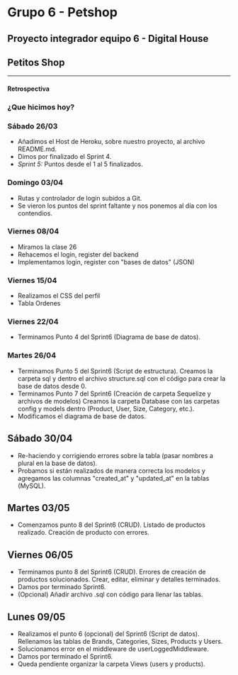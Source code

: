 # Grupo 6 - Petshop
Proyecto integrador equipo 6 - Digital House
---
## Petitos Shop
---
#### Retrospectiva

### ¿Que hicimos hoy?
### Sábado 26/03
- Añadimos el Host de Heroku, sobre nuestro proyecto, al archivo README.md.
- Dimos por finalizado el Sprint 4.
- *Sprint 5:* Puntos desde el 1 al 5 finalizados.

### Domingo 03/04
- Rutas y controlador de login subidos a Git.
- Se vieron los puntos del sprint faltante y nos ponemos al día con los contendios.

### Viernes 08/04
- Miramos la clase 26
- Rehacemos el login, register del backend
- Implementamos login, register con "bases de datos" (JSON)

### Viernes 15/04
- Realizamos el CSS del perfil
- Tabla Ordenes

### Viernes 22/04
- Terminamos Punto 4 del Sprint6 (Diagrama de base de datos).

### Martes 26/04
- Terminamos Punto 5 del Sprint6 (Script de estructura). Creamos la carpeta sql y dentro el archivo structure.sql con el código para crear la base de datos desde 0.
- Terminamos Punto 7 del Sprint6 (Creación de carpeta Sequelize y archivos de modelos) Creamos la carpeta Database con las carpetas config y models dentro (Product, User, Size, Category, etc.).
- Modificamos el diagrama de base de datos.

## Sábado 30/04
- Re-haciendo y corrigiendo errores sobre la tabla (pasar nombres a plural en la base de datos).
- Probamos si están realizados de manera correcta los modelos y agregamos las columnas "created_at" y "updated_at" en la tablas (MySQL).

## Martes 03/05
- Comenzamos punto 8 del Sprint6 (CRUD). Listado de productos realizado. Creación de producto con errores.
## Viernes 06/05
- Terminamos punto 8 del Sprint6 (CRUD). Errores de creación de productos solucionados. Crear, editar, eliminar y detalles terminados.
- Damos por terminado Sprint6.
- (Opcional) Añadir archivo .sql con código para llenar las tablas.
## Lunes 09/05
- Realizamos el punto 6 (opcional) del Sprint6 (Script de datos). Rellenamos las tablas de Brands, Categories, Sizes, Products y Users.
- Solucionamos error en el middleware de userLoggedMiddleware.
- Damos por terminado el Sprint6.
- Queda pendiente organizar la carpeta Views (users y products).